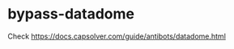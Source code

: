 # bypass-datadome
Check https://docs.capsolver.com/guide/antibots/datadome.html
                             